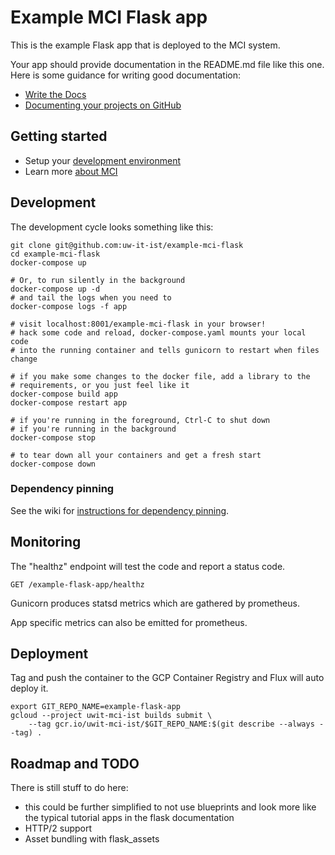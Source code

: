 Example MCI Flask app
========

This is the example Flask app that is deployed to the MCI system.

Your app should provide documentation in the README.md file like this one.
Here is some guidance for writing good documentation:
- [Write the Docs](http://www.writethedocs.org/guide/writing/beginners-guide-to-docs/)
- [Documenting your projects on GitHub](https://guides.github.com/features/wikis/)


Getting started
---------------

- Setup your [development environment](https://wiki.cac.washington.edu/x/4fDFBg)
- Learn more [about MCI](https://wiki.cac.washington.edu/x/T3ZjBg)


Development
-----------

The development cycle looks something like this:

    git clone git@github.com:uw-it-ist/example-mci-flask
    cd example-mci-flask
    docker-compose up

    # Or, to run silently in the background
    docker-compose up -d
    # and tail the logs when you need to
    docker-compose logs -f app

    # visit localhost:8001/example-mci-flask in your browser!
    # hack some code and reload, docker-compose.yaml mounts your local code
    # into the running container and tells gunicorn to restart when files change

    # if you make some changes to the docker file, add a library to the
    # requirements, or you just feel like it
    docker-compose build app
    docker-compose restart app

    # if you're running in the foreground, Ctrl-C to shut down
    # if you're running in the background
    docker-compose stop

    # to tear down all your containers and get a fresh start
    docker-compose down

### Dependency pinning

See the wiki for [instructions for dependency pinning][pinning].

Monitoring
----------

The "healthz" endpoint will test the code and report a status code.

    GET /example-flask-app/healthz

Gunicorn produces statsd metrics which are gathered by prometheus.

App specific metrics can also be emitted for prometheus.


Deployment
----------

Tag and push the container to the GCP Container Registry and Flux will auto deploy it.

    export GIT_REPO_NAME=example-flask-app
    gcloud --project uwit-mci-ist builds submit \
        --tag gcr.io/uwit-mci-ist/$GIT_REPO_NAME:$(git describe --always --tag) .


Roadmap and TODO
----------------
There is still stuff to do here:

- this could be further simplified to not use blueprints and look more like the
    typical tutorial apps in the flask documentation
- HTTP/2 support
- Asset bundling with flask_assets

[pinning]: https://wiki.cac.washington.edu/display/Tools/Dependency+pinning+for+Python+applications
